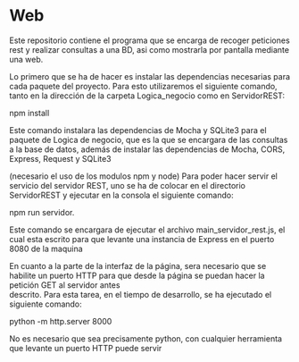 # Web
Este repositorio contiene el programa que se encarga de recoger peticiones rest y realizar consultas a una BD, asi como mostrarla por pantalla mediante una web.  
  
Lo primero que se ha de hacer es instalar las dependencias necesarias para cada paquete del proyecto. Para esto utilizaremos el siguiente comando, tanto en la 
dirección de la carpeta Logica_negocio como en ServidorREST:  

  
npm install  
  
Este comando instalara las dependencias de Mocha y SQLite3 para el paquete de Logica de negocio, que es la que se encargara de las consultas a la base de datos, 
además de instalar las dependencias de Mocha, CORS, Express, Request y SQLite3  


(necesario el uso de los modulos npm y node)
Para poder hacer servir el servicio del servidor REST, uno se ha de colocar en el directorio ServidorREST y ejecutar en la consola el siguiente comando:  

npm run servidor.  
  
Este comando se encargara de ejecutar el archivo main_servidor_rest.js, el cual esta escrito para que levante una instancia de Express en el puerto 8080 de la maquina  
  
En cuanto a la parte de la interfaz de la página, sera necesario que se habilite un puerto HTTP para que desde la página se puedan hacer la petición GET al servidor antes  
descrito. Para esta tarea, en el tiempo de desarrollo, se ha ejecutado el siguiente comando:  
  
python -m http.server 8000  
  
No es necesario que sea precisamente python, con cualquier herramienta que levante un puerto HTTP puede servir
